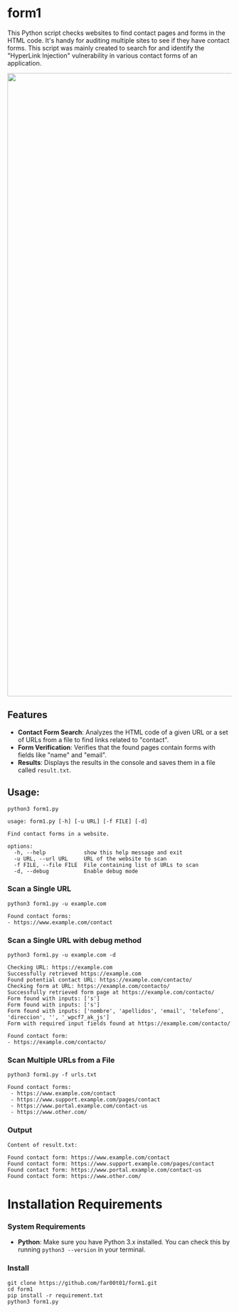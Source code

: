 
# form1
This Python script checks websites to find contact pages and forms in the HTML code. It's handy for auditing multiple sites to see if they have contact forms. This script was mainly created to search for and identify the "HyperLink Injection" vulnerability in various contact forms of an application.


<div style="text-align: center;">
  <img src="https://github.com/far00t01/form1/blob/main/form1-banner.png" alt="Formulario con lupa" width="1400"/>
</div>

## Features

- **Contact Form Search**: Analyzes the HTML code of a given URL or a set of URLs from a file to find links related to "contact".
- **Form Verification**: Verifies that the found pages contain forms with fields like "name" and "email".
- **Results**: Displays the results in the console and saves them in a file called `result.txt`.


## Usage:
```
python3 form1.py
```
```
usage: form1.py [-h] [-u URL] [-f FILE] [-d]

Find contact forms in a website.

options:
  -h, --help            show this help message and exit
  -u URL, --url URL     URL of the website to scan
  -f FILE, --file FILE  File containing list of URLs to scan
  -d, --debug           Enable debug mode
```

### Scan a Single URL
```
python3 form1.py -u example.com

Found contact forms:
- https://www.example.com/contact
```

### Scan a Single URL with debug method 
```
python3 form1.py -u example.com -d 

Checking URL: https://example.com
Successfully retrieved https://example.com
Found potential contact URL: https://example.com/contacto/
Checking form at URL: https://example.com/contacto/
Successfully retrieved form page at https://example.com/contacto/
Form found with inputs: ['s']
Form found with inputs: ['s']
Form found with inputs: ['nombre', 'apellidos', 'email', 'telefono', 'direccion', '', '_wpcf7_ak_js']
Form with required input fields found at https://example.com/contacto/

Found contact form:
- https://example.com/contacto/
```

### Scan Multiple URLs from a File
```
python3 form1.py -f urls.txt

Found contact forms:
 - https://www.example.com/contact
 - https://www.support.example.com/pages/contact
 - https://www.portal.example.com/contact-us
 - https://www.other.com/
```

### Output
```
Content of result.txt:

Found contact form: https://www.example.com/contact
Found contact form: https://www.support.example.com/pages/contact
Found contact form: https://www.portal.example.com/contact-us
Found contact form: https://www.other.com/
```

# Installation Requirements

### System Requirements
- **Python**: Make sure you have Python 3.x installed. You can check this by running `python3 --version` in your terminal.

### Install

```
git clone https://github.com/far00t01/form1.git
cd form1 
pip install -r requirement.txt
python3 form1.py
```

